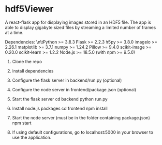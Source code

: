 # hdf5Viewer
A react-flask app for displaying images stored in an HDF5 file. The app is able to display gigabyte sized files by streaming a limited number of frames at a time.

Dependencies:
    \n\tPython >= 3.8.3
        Flask >= 2.2.3
        h5py >= 3.8.0
        imageio >= 2.26.1
        matplotlib >= 3.7.1
        numpy >= 1.24.2
        Pillow >= 9.4.0
        scikit-image >= 0.20.0
        scikit-learn >= 1.2.2
    Node.js >= 18.5.0 (with npm >= 9.5.0)

1) Clone the repo
2) Install dependencies
3) Configure the flask server in backend/run.py (optional)
4) Configure the node server in frontend/package.json (optional)
5) Start the flask server
        cd backend
        python run.py
        
6) Install node.js packages
        cd frontend
        npm install
7) Start the node server (must be in the folder containing package.json)
        npm start
        
8) If using default configurations, go to localhost:5000 in your browser to use the application.
        
